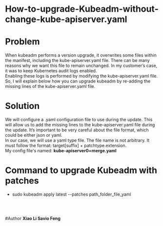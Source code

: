 # How-to-upgrade-Kubeadm-without-change-kube-apiserver.yaml

# Problem
When kubeadm performs a version upgrade, it overwrites some files within the manifest, including the kube-apiserver.yaml file. There can be many reasons why we want this file to remain unchanged. In my customer’s case, it was to keep Kubernetes audit logs enabled. <br>
Enabling these logs is performed by modifying the kube-apiserver.yaml file. So, I will explain below how you can upgrade kubeadm by re-adding the missing lines of the kube-apiserver.yaml file. 
# Solution
We will configure a .yaml configuration file to use during the update. This will allow us to add the missing lines to the kube-apiserver.yaml file during the update. It’s important to be very careful about the file format, which could be either json or yaml.  <br>
In our case, we will use a yaml type file. The file name is not arbitrary. It must follow the format: target[suffix] + patchtype.extension.  <br>
My config file's named: **kube-apiserver0+merge.yaml**

# Command to upgrade Kubeadm with patches 
 - sudo kubeadm apply latest --patches path_folder_file_yaml

<br> <br>


#Author
<b>Xiao Li Savio Feng</b>

